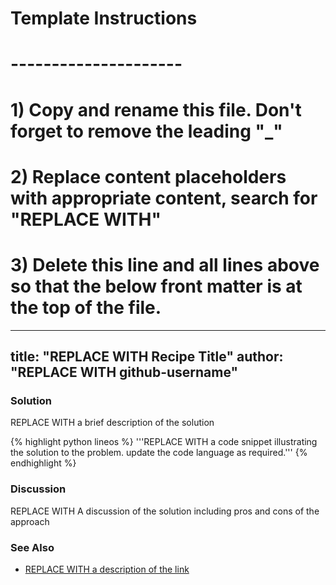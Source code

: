 # Template Instructions
# ---------------------
# 1) Copy and rename this file. Don't forget to remove the leading "_" 
# 2) Replace content placeholders with appropriate content, search for "REPLACE WITH"
# 3) Delete this line and all lines above so that the below front matter is at the top of the file.
---
title: "REPLACE WITH Recipe Title"
author: "REPLACE WITH github-username"
---

### Solution

REPLACE WITH a brief description of the solution

{% highlight python lineos %}
    '''REPLACE WITH a code snippet illustrating the solution to the problem. update the code language as required.'''
{% endhighlight %}

### Discussion

REPLACE WITH A discussion of the solution including pros and cons of the approach

### See Also

- [REPLACE WITH a description of the link](http://www.google.com)
